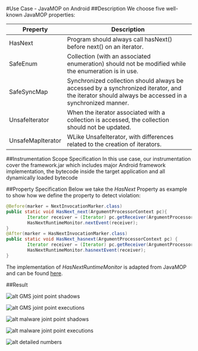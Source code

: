 #Use Case - JavaMOP on Android
##Description
We choose five well-known JavaMOP properties:

Preperty | Description
------------ | -------------
HasNext | Program should always call hasNext() before next() on an iterator.
SafeEnum | Collection (with an associated enumeration) should not be modified while the enumeration is in use.
SafeSyncMap | Synchronized collection should always be accessed by a synchronized iterator, and the iterator should always be accessed in a synchronized manner.
UnsafeIterator | When the iterator associated with a collection is accessed, the collection should not be updated.
UnsafeMapIterator | WLike UnsafeIterator, with differences     related to the creation of iterators.

##Instrumentation Scope Specification
In this use case, our instrumentation cover the framework.jar which includes major Android framework implementation, the bytecode inside the target application and all dynamically loaded bytecode

##Property Specification
Below we take the _HasNext_ Property as example to show how we define the property to detect violation:

~~~java
@Before(marker = NextInvocationMarker.class)
public static void HasNext_next(ArgumentProcessorContext pc){
		Iterator receiver = (Iterator) pc.getReceiver(ArgumentProcessorMode.CALLSITE_ARGS);
		HasNextRuntimeMonitor.nextEvent(receiver);
}
@After(marker = HasNextInvocationMarker.class)
public static void HasNext_hasnext(ArgumentProcessorContext pc) {
		Iterator receiver = (Iterator) pc.getReceiver(ArgumentProcessorMode.CALLSITE_ARGS);
		HasNextRuntimeMonitor.hasnextEvent(receiver);
}

~~~
The implementation of _HasNextRuntimeMonitor_ is adapted from JavaMOP and can be found [here]().

##Result

![alt GMS joint point shadows](https://haiyang-sun.github.io/tool/figures/gms1.jpeg)

![alt GMS joint point executions](https://haiyang-sun.github.io/tool/figures/gms2.jpeg)

![alt malware joint point shadows](https://haiyang-sun.github.io/tool/figures/malware1.jpeg)

![alt malware joint point executions](https://haiyang-sun.github.io/tool/figures/malware2.jpeg)

![alt detailed numbers](https://haiyang-sun.github.io/tool/figures/coveragetable.png)
